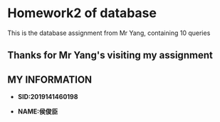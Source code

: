 # Homework2 of database
This is the database assignment from Mr Yang, containing 10 queries
## Thanks for Mr Yang's visiting my assignment

## MY INFORMATION
* **SID:2019141460198**

* **NAME:侯俊臣**

